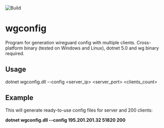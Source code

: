 ![Build](https://github.com/depler/wgconfig/actions/workflows/build.yml/badge.svg)

# wgconfig
Program for generation wireguard config with multiple clients. Cross-platform binary (tested on Windows and Linux), dotnet 5.0 and wg binary required. 

## Usage
dotnet wgconfig.dll --config <server_ip> <server_port> <clients_count>

## Example
This will generate ready-to-use config files for server and 200 clients:

**dotnet wgconfig.dll --config 195.201.201.32 51820 200**
